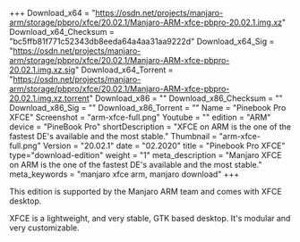 +++
Download_x64 = "https://osdn.net/projects/manjaro-arm/storage/pbpro/xfce/20.02.1/Manjaro-ARM-xfce-pbpro-20.02.1.img.xz"
Download_x64_Checksum = "bc5ffb81f771c52343db8eeda64a4aa31aa9222d"
Download_x64_Sig = "https://osdn.net/projects/manjaro-arm/storage/pbpro/xfce/20.02.1/Manjaro-ARM-xfce-pbpro-20.02.1.img.xz.sig"
Download_x64_Torrent = "https://osdn.net/projects/manjaro-arm/storage/pbpro/xfce/20.02.1/Manjaro-ARM-xfce-pbpro-20.02.1.img.xz.torrent"
Download_x86 = ""
Download_x86_Checksum = ""
Download_x86_Sig = ""
Download_x86_Torrent = ""
Name = "Pinebook Pro XFCE"
Screenshot = "arm-xfce-full.png"
Youtube = ""
edition = "ARM"
device = "PineBook Pro"
shortDescription = "XFCE on ARM is the one of the fastest DE's available and the most stable."
Thumbnail = "arm-xfce-full.png"
Version = "20.02.1"
date = "02.2020"
title = "Pinebook Pro XFCE"
type="download-edition"
weight = "1"
meta_description = "Manjaro XFCE on ARM is the one of the fastest DE's available and the most stable."
meta_keywords = "manjaro xfce arm, manjaro download"
+++

This edition is supported by the Manjaro ARM team and comes with XFCE desktop.

XFCE is a lightweight, and very stable, GTK based desktop. It's modular and very customizable.

